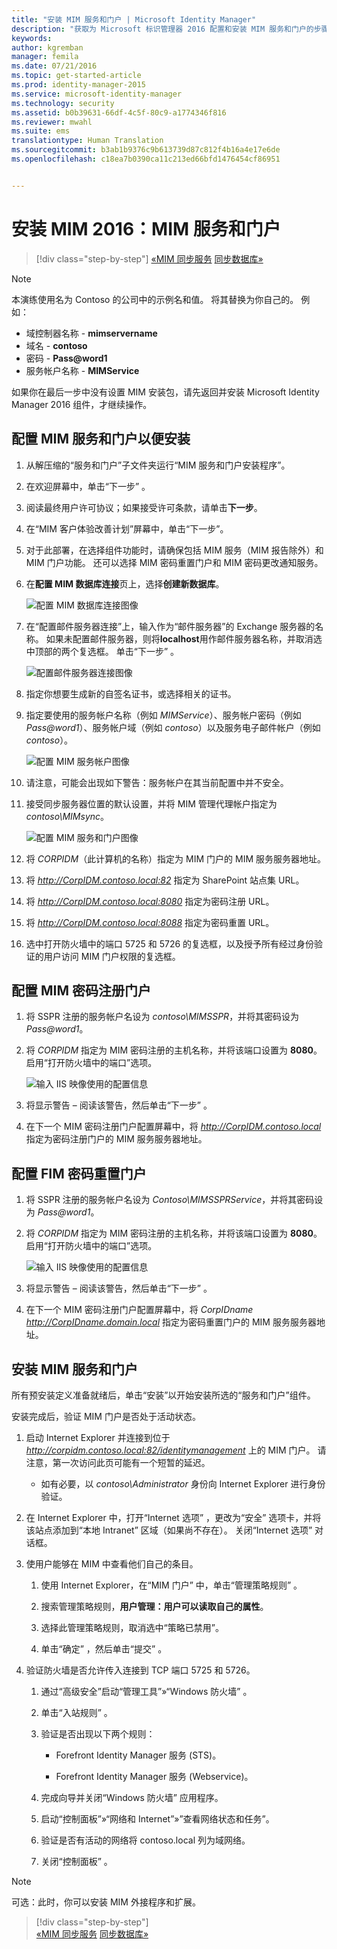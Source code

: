 ```yaml
---
title: "安装 MIM 服务和门户 | Microsoft Identity Manager"
description: "获取为 Microsoft 标识管理器 2016 配置和安装 MIM 服务和门户的步骤"
keywords: 
author: kgremban
manager: femila
ms.date: 07/21/2016
ms.topic: get-started-article
ms.prod: identity-manager-2015
ms.service: microsoft-identity-manager
ms.technology: security
ms.assetid: b0b39631-66df-4c5f-80c9-a1774346f816
ms.reviewer: mwahl
ms.suite: ems
translationtype: Human Translation
ms.sourcegitcommit: b3ab1b9376c9b613739d87c812f4b16a4e17e6de
ms.openlocfilehash: c18ea7b0390ca11c213ed66bfd1476454cf86951


---
```


# 安装 MIM 2016：MIM 服务和门户

>[!div class="step-by-step"]
[«MIM 同步服务](install-mim-sync.md)
[同步数据库»](install-mim-sync-ad-service.md)

> [!NOTE]
> 本演练使用名为 Contoso 的公司中的示例名和值。 将其替换为你自己的。 例如：
> - 域控制器名称 - **mimservername**
> - 域名 - **contoso**
> - 密码 - **Pass@word1**
> - 服务帐户名称 - **MIMService**

如果你在最后一步中没有设置 MIM 安装包，请先返回并安装 Microsoft Identity Manager 2016 组件，才继续操作。


## 配置 MIM 服务和门户以便安装

1. 从解压缩的“服务和门户”子文件夹运行“MIM 服务和门户安装程序”。

2. 在欢迎屏幕中，单击“下一步” 。

3. 阅读最终用户许可协议；如果接受许可条款，请单击**下一步**。

4. 在“MIM 客户体验改善计划”屏幕中，单击“下一步”。

5. 对于此部署，在选择组件功能时，请确保包括 MIM 服务（MIM 报告除外）和 MIM 门户功能。 还可以选择 MIM 密码重置门户和 MIM 密码更改通知服务。

6. 在**配置 MIM 数据库连接**页上，选择**创建新数据库**。

    ![配置 MIM 数据库连接图像](media/MIM-Install10.png)

7. 在“配置邮件服务器连接”上，输入作为“邮件服务器”的 Exchange 服务器的名称。 如果未配置邮件服务器，则将**localhost**用作邮件服务器名称，并取消选中顶部的两个复选框。 单击“下一步” 。

    ![配置邮件服务器连接图像](media/MIM-Install11.png)

8. 指定你想要生成新的自签名证书，或选择相关的证书。

9. 指定要使用的服务帐户名称（例如 *MIMService*）、服务帐户密码（例如 *Pass@word1*）、服务帐户域（例如 *contoso*）以及服务电子邮件帐户（例如 *contoso*）。

    ![配置 MIM 服务帐户图像](media/MIM-Install12.png)

10. 请注意，可能会出现如下警告：服务帐户在其当前配置中并不安全。

11. 接受同步服务器位置的默认设置，并将 MIM 管理代理帐户指定为 *contoso\MIMsync*。

    ![配置 MIM 服务和门户图像](media/MIM-Install13.png)

12. 将 *CORPIDM*（此计算机的名称）指定为 MIM 门户的 MIM 服务服务器地址。

13. 将 *http://CorpIDM.contoso.local:82* 指定为 SharePoint 站点集 URL。

14. 将 *http://CorpIDM.contoso.local:8080* 指定为密码注册 URL。

15. 将 *http://CorpIDM.contoso.local:8088* 指定为密码重置 URL。

16. 选中打开防火墙中的端口 5725 和 5726 的复选框，以及授予所有经过身份验证的用户访问 MIM 门户权限的复选框。

## 配置 MIM 密码注册门户

1.  将 SSPR 注册的服务帐户名设为 *contoso\MIMSSPR*，并将其密码设为 *Pass@word1*。

2.  将 *CORPIDM* 指定为 MIM 密码注册的主机名称，并将该端口设置为 **8080**。 启用“打开防火墙中的端口”选项。

    ![输入 IIS 映像使用的配置信息](media/MIM-Install14.png)

3.  将显示警告 – 阅读该警告，然后单击“下一步” 。

4. 在下一个 MIM 密码注册门户配置屏幕中，将 *http://CorpIDM.contoso.local* 指定为密码注册门户的 MIM 服务服务器地址。

## 配置 FIM 密码重置门户

1.  将 SSPR 注册的服务帐户名设为 *Contoso\MIMSSPRService*，并将其密码设为 *Pass@word1*。

2.  将 *CORPIDM* 指定为 MIM 密码注册的主机名称，并将该端口设置为 **8080**。 启用“打开防火墙中的端口”选项。

    ![输入 IIS 映像使用的配置信息](media/MIM-Install15.png)

3.  将显示警告 – 阅读该警告，然后单击“下一步” 。

4. 在下一个 MIM 密码注册门户配置屏幕中，将 *CorpIDname  http://CorpIDname.domain.local* 指定为密码重置门户的 MIM 服务服务器地址。

## 安装 MIM 服务和门户

所有预安装定义准备就绪后，单击“安装”以开始安装所选的“服务和门户”组件。

安装完成后，验证 MIM 门户是否处于活动状态。

1. 启动 Internet Explorer 并连接到位于 *http://corpidm.contoso.local:82/identitymanagement* 上的 MIM 门户。 请注意，第一次访问此页可能有一个短暂的延迟。

    - 如有必要，以 *contoso\Administrator* 身份向 Internet Explorer 进行身份验证。

2. 在 Internet Explorer 中，打开“Internet 选项” ，更改为“安全”  选项卡，并将该站点添加到“本地 Intranet”  区域（如果尚不存在）。  关闭“Internet 选项”  对话框。

3. 使用户能够在 MIM 中查看他们自己的条目。

    1.  使用 Internet Explorer，在“MIM 门户” 中，单击“管理策略规则” 。

    2.  搜索管理策略规则，**用户管理：用户可以读取自己的属性**。

    3.  选择此管理策略规则，取消选中“策略已禁用”。

    4.  单击“确定”  ，然后单击“提交” 。

4.  验证防火墙是否允许传入连接到 TCP 端口 5725 和 5726。

    1.  通过“高级安全”启动“管理工具”»“Windows 防火墙” 。

    2.  单击“入站规则” 。

    3.  验证是否出现以下两个规则：

        -   Forefront Identity Manager 服务 (STS)。

        -   Forefront Identity Manager 服务 (Webservice)。

    4.  完成向导并关闭“Windows 防火墙”  应用程序。

    5.  启动“控制面板”»“网络和 Internet”»”查看网络状态和任务”。

    6.  验证是否有活动的网络将 contoso.local 列为域网络。

    7.  关闭“控制面板” 。

> [!NOTE]
> 可选：此时，你可以安装 MIM 外接程序和扩展。

>[!div class="step-by-step"]  
[«MIM 同步服务](install-mim-sync.md)
[同步数据库»](install-mim-sync-ad-service.md)



<!--HONumber=Jul16_HO3-->


